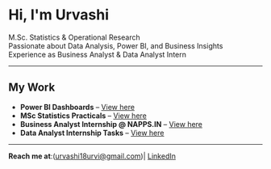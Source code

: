 # Hi, I'm Urvashi 
 M.Sc. Statistics & Operational Research  
 Passionate about Data Analysis, Power BI, and Business Insights  
 Experience as Business Analyst & Data Analyst Intern

---

##  My Work
- **Power BI Dashboards** – [View here](https://github.com/urvashi18urvi-coder/WORK-PORTFOLIO/tree/aced3c7d81e6299f9aab72eb18153dbb3ae39e29/PowerBI-Dashboards)
- **MSc Statistics Practicals** – [View here](https://github.com/urvashi18urvi-coder/WORK-PORTFOLIO/tree/88a9b4255774c8d893907ce5eee36c63382404eb/MSc-Statistics-Practicals)
- **Business Analyst Internship @ NAPPS.IN** – [View here](https://github.com/urvashi18urvi-coder/WORK-PORTFOLIO/tree/8cbecd84ae46b5ebe6ebd0a9cf37fb5196aad3c3/Business-Analyst-internship-at-NAPPS.IN)
- **Data Analyst Internship Tasks** – [View here](https://github.com/yourusername/DATA-ANALYST-INTERNSHIP-Tasks)

---


 **Reach me at**:(urvashi18urvi@gmail.com)| [LinkedIn](https://www.linkedin.com/in/urvashi-arora-9764152a9 )
